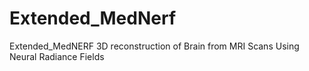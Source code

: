# Extended_MedNerf
 Extended_MedNERF  3D reconstruction of Brain from MRI Scans Using Neural Radiance Fields  
